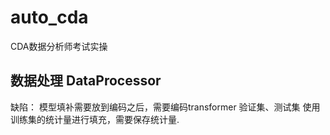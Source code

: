 # auto_cda
CDA数据分析师考试实操

## 数据处理 DataProcessor
缺陷：
    模型填补需要放到编码之后，需要编码transformer
    验证集、测试集 使用 训练集的统计量进行填充，需要保存统计量.
